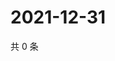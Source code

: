 # 2021-12-31

共 0 条

<!-- BEGIN WEIBO -->
<!-- 最后更新时间 Fri Dec 31 2021 16:00:54 GMT+0800 (China Standard Time) -->

<!-- END WEIBO -->
